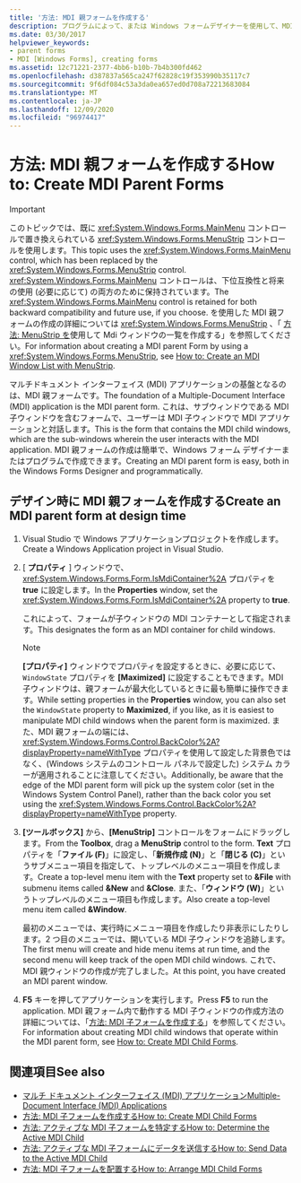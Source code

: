 ```yaml
---
title: '方法: MDI 親フォームを作成する'
description: プログラムによって、または Windows フォームデザイナーを使用して、MDI 親フォームを作成する方法について説明します。
ms.date: 03/30/2017
helpviewer_keywords:
- parent forms
- MDI [Windows Forms], creating forms
ms.assetid: 12c71221-2377-4bb6-b10b-7b4b300fd462
ms.openlocfilehash: d387837a565ca247f62828c19f353990b35117c7
ms.sourcegitcommit: 9f6df084c53a3da0ea657ed0d708a72213683084
ms.translationtype: MT
ms.contentlocale: ja-JP
ms.lasthandoff: 12/09/2020
ms.locfileid: "96974417"
---
```

# <a name="how-to-create-mdi-parent-forms"></a><span data-ttu-id="71191-103">方法: MDI 親フォームを作成する</span><span class="sxs-lookup"><span data-stu-id="71191-103">How to: Create MDI Parent Forms</span></span>

> [!IMPORTANT]
> <span data-ttu-id="71191-104">このトピックでは、既に <xref:System.Windows.Forms.MainMenu> コントロールで置き換えられている <xref:System.Windows.Forms.MenuStrip> コントロールを使用します。</span><span class="sxs-lookup"><span data-stu-id="71191-104">This topic uses the <xref:System.Windows.Forms.MainMenu> control, which has been replaced by the <xref:System.Windows.Forms.MenuStrip> control.</span></span> <span data-ttu-id="71191-105"><xref:System.Windows.Forms.MainMenu> コントロールは、下位互換性と将来の使用 (必要に応じて) の両方のために保持されています。</span><span class="sxs-lookup"><span data-stu-id="71191-105">The <xref:System.Windows.Forms.MainMenu> control is retained for both backward compatibility and future use, if you choose.</span></span> <span data-ttu-id="71191-106">を使用した MDI 親フォームの作成の詳細については <xref:System.Windows.Forms.MenuStrip> 、「 [方法: MenuStrip を](../controls/how-to-create-an-mdi-window-list-with-menustrip-windows-forms.md)使用して Mdi ウィンドウの一覧を作成する」を参照してください。</span><span class="sxs-lookup"><span data-stu-id="71191-106">For information about creating a MDI parent Form by using a <xref:System.Windows.Forms.MenuStrip>, see [How to: Create an MDI Window List with MenuStrip](../controls/how-to-create-an-mdi-window-list-with-menustrip-windows-forms.md).</span></span>

<span data-ttu-id="71191-107">マルチドキュメント インターフェイス (MDI) アプリケーションの基盤となるのは、MDI 親フォームです。</span><span class="sxs-lookup"><span data-stu-id="71191-107">The foundation of a Multiple-Document Interface (MDI) application is the MDI parent form.</span></span> <span data-ttu-id="71191-108">これは、サブウィンドウである MDI 子ウィンドウを含むフォームで、ユーザーは MDI 子ウィンドウで MDI アプリケーションと対話します。</span><span class="sxs-lookup"><span data-stu-id="71191-108">This is the form that contains the MDI child windows, which are the sub-windows wherein the user interacts with the MDI application.</span></span> <span data-ttu-id="71191-109">MDI 親フォームの作成は簡単で、Windows フォーム デザイナーまたはプログラムで作成できます。</span><span class="sxs-lookup"><span data-stu-id="71191-109">Creating an MDI parent form is easy, both in the Windows Forms Designer and programmatically.</span></span>

## <a name="create-an-mdi-parent-form-at-design-time"></a><span data-ttu-id="71191-110">デザイン時に MDI 親フォームを作成する</span><span class="sxs-lookup"><span data-stu-id="71191-110">Create an MDI parent form at design time</span></span>

1. <span data-ttu-id="71191-111">Visual Studio で Windows アプリケーションプロジェクトを作成します。</span><span class="sxs-lookup"><span data-stu-id="71191-111">Create a Windows Application project in Visual Studio.</span></span>

2. <span data-ttu-id="71191-112">[ **プロパティ** ] ウィンドウで、 <xref:System.Windows.Forms.Form.IsMdiContainer%2A> プロパティを **true** に設定します。</span><span class="sxs-lookup"><span data-stu-id="71191-112">In the **Properties** window, set the <xref:System.Windows.Forms.Form.IsMdiContainer%2A> property to **true**.</span></span>

     <span data-ttu-id="71191-113">これによって、フォームが子ウィンドウの MDI コンテナーとして指定されます。</span><span class="sxs-lookup"><span data-stu-id="71191-113">This designates the form as an MDI container for child windows.</span></span>

    > [!NOTE]
    > <span data-ttu-id="71191-114">**[プロパティ]** ウィンドウでプロパティを設定するときに、必要に応じて、`WindowState` プロパティを **[Maximized]** に設定することもできます。MDI 子ウィンドウは、親フォームが最大化しているときに最も簡単に操作できます。</span><span class="sxs-lookup"><span data-stu-id="71191-114">While setting properties in the **Properties** window, you can also set the `WindowState` property to **Maximized**, if you like, as it is easiest to manipulate MDI child windows when the parent form is maximized.</span></span> <span data-ttu-id="71191-115">また、MDI 親フォームの端には、<xref:System.Windows.Forms.Control.BackColor%2A?displayProperty=nameWithType> プロパティを使用して設定した背景色ではなく、(Windows システムのコントロール パネルで設定した) システム カラーが適用されることに注意してください。</span><span class="sxs-lookup"><span data-stu-id="71191-115">Additionally, be aware that the edge of the MDI parent form will pick up the system color (set in the Windows System Control Panel), rather than the back color you set using the <xref:System.Windows.Forms.Control.BackColor%2A?displayProperty=nameWithType> property.</span></span>

3. <span data-ttu-id="71191-116">**[ツールボックス]** から、**[MenuStrip]** コントロールをフォームにドラッグします。</span><span class="sxs-lookup"><span data-stu-id="71191-116">From the **Toolbox**, drag a **MenuStrip** control to the form.</span></span> <span data-ttu-id="71191-117">**Text** プロパティを「**ファイル (F)**」に設定し、「**新規作成 (N)**」と「**閉じる (C)**」というサブメニュー項目を指定して、トップレベルのメニュー項目を作成します。</span><span class="sxs-lookup"><span data-stu-id="71191-117">Create a top-level menu item with the **Text** property set to **&File** with submenu items called **&New** and **&Close**.</span></span> <span data-ttu-id="71191-118">また、「**ウィンドウ (W)**」というトップレベルのメニュー項目も作成します。</span><span class="sxs-lookup"><span data-stu-id="71191-118">Also create a top-level menu item called **&Window**.</span></span>

     <span data-ttu-id="71191-119">最初のメニューでは、実行時にメニュー項目を作成したり非表示にしたりします。2 つ目のメニューでは、開いている MDI 子ウィンドウを追跡します。</span><span class="sxs-lookup"><span data-stu-id="71191-119">The first menu will create and hide menu items at run time, and the second menu will keep track of the open MDI child windows.</span></span> <span data-ttu-id="71191-120">これで、MDI 親ウィンドウの作成が完了しました。</span><span class="sxs-lookup"><span data-stu-id="71191-120">At this point, you have created an MDI parent window.</span></span>

4. <span data-ttu-id="71191-121">**F5** キーを押してアプリケーションを実行します。</span><span class="sxs-lookup"><span data-stu-id="71191-121">Press **F5** to run the application.</span></span> <span data-ttu-id="71191-122">MDI 親フォーム内で動作する MDI 子ウィンドウの作成方法の詳細については、「[方法: MDI 子フォームを作成する](how-to-create-mdi-child-forms.md)」を参照してください。</span><span class="sxs-lookup"><span data-stu-id="71191-122">For information about creating MDI child windows that operate within the MDI parent form, see [How to: Create MDI Child Forms](how-to-create-mdi-child-forms.md).</span></span>

## <a name="see-also"></a><span data-ttu-id="71191-123">関連項目</span><span class="sxs-lookup"><span data-stu-id="71191-123">See also</span></span>

- [<span data-ttu-id="71191-124">マルチ ドキュメント インターフェイス (MDI) アプリケーション</span><span class="sxs-lookup"><span data-stu-id="71191-124">Multiple-Document Interface (MDI) Applications</span></span>](multiple-document-interface-mdi-applications.md)
- [<span data-ttu-id="71191-125">方法: MDI 子フォームを作成する</span><span class="sxs-lookup"><span data-stu-id="71191-125">How to: Create MDI Child Forms</span></span>](how-to-create-mdi-child-forms.md)
- [<span data-ttu-id="71191-126">方法: アクティブな MDI 子フォームを特定する</span><span class="sxs-lookup"><span data-stu-id="71191-126">How to: Determine the Active MDI Child</span></span>](how-to-determine-the-active-mdi-child.md)
- [<span data-ttu-id="71191-127">方法: アクティブな MDI 子フォームにデータを送信する</span><span class="sxs-lookup"><span data-stu-id="71191-127">How to: Send Data to the Active MDI Child</span></span>](how-to-send-data-to-the-active-mdi-child.md)
- [<span data-ttu-id="71191-128">方法: MDI 子フォームを配置する</span><span class="sxs-lookup"><span data-stu-id="71191-128">How to: Arrange MDI Child Forms</span></span>](how-to-arrange-mdi-child-forms.md)
